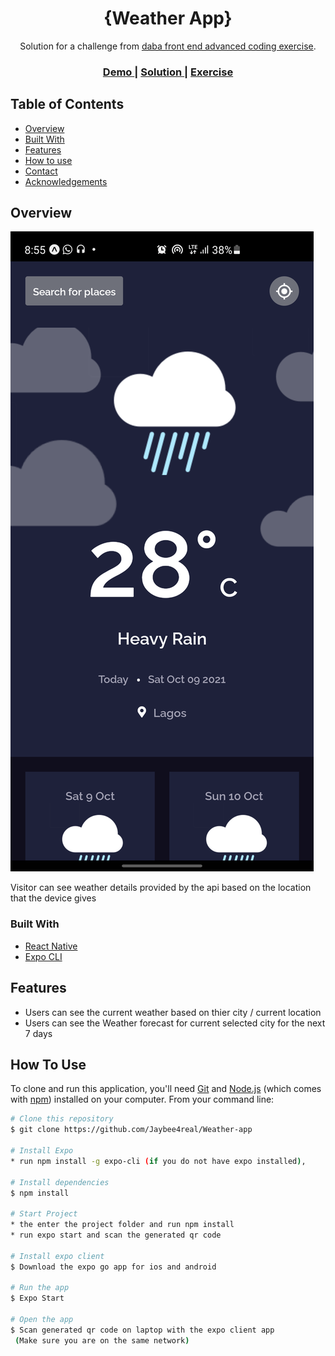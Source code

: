 <!-- Please update value in the {}  -->

<h1 align="center">{Weather App}</h1>

<div align="center">
   Solution for a challenge from  <a href="https://investondaba.notion.site/daba-Front-End-Advanced-Test-1-e75b281f295e4457acac147d70312ee2" target="_blank">daba front end advanced coding exercise</a>.
</div>

<div align="center">
  <h3>
    <a href="https://exp.host/@jaybee4real/weather_app">
      Demo
    </a>
    <span> | </span>
    <a href="https://github.com/Jaybee4real/Weather-app">
      Solution
    </a>
    <span> | </span>
    <a href="https://investondaba.notion.site/daba-Front-End-Advanced-Test-1-e75b281f295e4457acac147d70312ee2">
      Exercise
    </a>
  </h3>
</div>

<!-- TABLE OF CONTENTS -->

## Table of Contents

- [Overview](#overview)
- [Built With](#built-with) 
- [Features](#features)
- [How to use](#how-to-use)
- [Contact](#contact)
- [Acknowledgements](#acknowledgements)

<!-- OVERVIEW -->

## Overview

![screenshot](https://raw.githubusercontent.com/Jaybee4real/Weather-app/master/Screenshot.png)

Visitor can see weather details provided by the api based on the location that the device gives


### Built With

<!-- This section should list any major frameworks that you built your project using. Here are a few examples.-->

- [React Native](https://reactjs.org/)
- [Expo CLI](https://expo.dev/)

## Features

<!-- List the features of your application or follow the template. Don't share the figma file here :) -->


* Users can see the current weather based on thier city / current location
* Users can see the Weather forecast for current selected city for the next 7 days

## How To Use

<!-- Example: -->

To clone and run this application, you'll need [Git](https://git-scm.com) and [Node.js](https://nodejs.org/en/download/) (which comes with [npm](http://npmjs.com)) installed on your computer. From your command line:



```bash
# Clone this repository
$ git clone https://github.com/Jaybee4real/Weather-app

# Install Expo
* run npm install -g expo-cli (if you do not have expo installed),

# Install dependencies
$ npm install

# Start Project
* the enter the project folder and run npm install
* run expo start and scan the generated qr code

# Install expo client
$ Download the expo go app for ios and android

# Run the app
$ Expo Start

# Open the app
$ Scan generated qr code on laptop with the expo client app
 (Make sure you are on the same network)
```